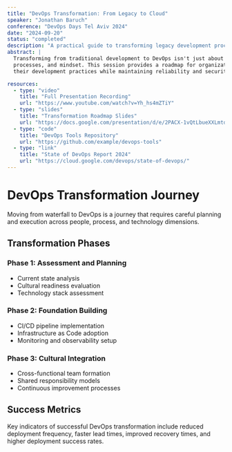 ```yaml
---
title: "DevOps Transformation: From Legacy to Cloud"
speaker: "Jonathan Baruch"
conference: "DevOps Days Tel Aviv 2024"
date: "2024-09-20"
status: "completed"
description: "A practical guide to transforming legacy development processes into modern DevOps practices, covering cultural change and technical implementation."
abstract: |
  Transforming from traditional development to DevOps isn't just about tools - it's about culture, 
  processes, and mindset. This session provides a roadmap for organizations looking to modernize 
  their development practices while maintaining reliability and security.

resources:
  - type: "video"
    title: "Full Presentation Recording"
    url: "https://www.youtube.com/watch?v=Yh_hs4mZTiY"
  - type: "slides"
    title: "Transformation Roadmap Slides"
    url: "https://docs.google.com/presentation/d/e/2PACX-1vQtLbueXXLmtdrkOsEFqtDlhM-rzaoaEFacQ8fMrmn4w9qFptjZe0RlsaUcUjMwyg/pub?start=false&loop=false&delayms=3000"
  - type: "code"
    title: "DevOps Tools Repository"
    url: "https://github.com/example/devops-tools"
  - type: "link"
    title: "State of DevOps Report 2024"
    url: "https://cloud.google.com/devops/state-of-devops/"
---
```


# DevOps Transformation Journey

Moving from waterfall to DevOps is a journey that requires careful planning and execution across people, process, and technology dimensions.

## Transformation Phases

### Phase 1: Assessment and Planning
- Current state analysis
- Cultural readiness evaluation
- Technology stack assessment

### Phase 2: Foundation Building
- CI/CD pipeline implementation
- Infrastructure as Code adoption
- Monitoring and observability setup

### Phase 3: Cultural Integration
- Cross-functional team formation
- Shared responsibility models
- Continuous improvement processes

## Success Metrics

Key indicators of successful DevOps transformation include reduced deployment frequency, faster lead times, improved recovery times, and higher deployment success rates.